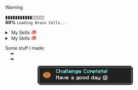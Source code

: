 > [!WARNING]
> ▮▮▮▮▮▮▮▮▮▮▮▯▯▯▯▯<br>
> **69%** ```Loading Brain Cells...```

<details "skills">
   <summary> 
       My Skills <img src="https://raw.githubusercontent.com/kuran1x/kuran1x/main/assets/partyblob.gif" height="15">
   </summary> 
   <p> <div height="top" align="bottom">
      <a href="https://en.wikipedia.org/wiki/JavaScript" title="JavaScript"><img height="25" src="https://upload.wikimedia.org/wikipedia/commons/6/6a/JavaScript-logo.png"></a>
      <a href="https://www.typescriptlang.org" title="TypeScript"><img height="25" src="https://upload.wikimedia.org/wikipedia/commons/4/4c/Typescript_logo_2020.svg"></a>
      <a href="https://tailwindcss.com" title="Tailwind CSS"><img height="20" src="https://upload.wikimedia.org/wikipedia/commons/d/d5/Tailwind_CSS_Logo.svg"></a>
      <a href="https://svelte.dev/" title="Svelte"><img height="25" src="https://upload.wikimedia.org/wikipedia/commons/1/1b/Svelte_Logo.svg"></a>
      <a href="https://vite.dev/" title="Svelte"><img height="25" src="https://upload.wikimedia.org/wikipedia/commons/f/f1/Vitejs-logo.svg"></a>
      <br>
   </p> </div>
</details>

<details "skills">
   <summary> 
       My Skills <img src="https://raw.githubusercontent.com/kuran1x/kuran1x/main/assets/partyblob.gif" height="15">
   </summary> 
   <p> <div height="top" align="bottom">
      <a href="https://en.wikipedia.org/wiki/JavaScript" title="JavaScript"><img height="25" src="https://raw.githubusercontent.com/kuran1x/kuran1x/main/assets/JS.png"></a>
      <a href="https://www.typescriptlang.org" title="TypeScript"><img height="25" src="https://raw.githubusercontent.com/kuran1x/kuran1x/main/assets/TS.png"></a>
      <a href="https://tailwindcss.com" title="Tailwind CSS"><img height="25" src="https://raw.githubusercontent.com/kuran1x/kuran1x/main/assets/TailwindCSS.png"></a>
      <a href="https://svelte.dev/" title="Svelte"><img height="25" src="https://raw.githubusercontent.com/kuran1x/kuran1x/main/assets/Svelte.png"></a>
      <a href="https://vite.dev/" title="Svelte"><img height="25" src="https://raw.githubusercontent.com/kuran1x/kuran1x/main/assets/Vite.png"></a>
      <br>
   </p> </div>
</details>

Some stuff I made: <br>
      ➥ <br>
      ➥ <br>
   
<div align="center">   

   <a href="https://www.lunarclient.com/tools/achievement-generator"><img height="60" src="https://raw.githubusercontent.com/kuran1x/kuran1x/main/assets/achievement.png"></a>
   
</div>
 

